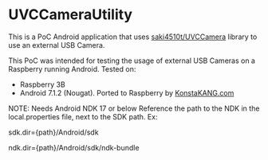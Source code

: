 # UVCCameraUtility

This is a PoC Android application that uses [saki4510t/UVCCamera](https://github.com/saki4510t/UVCCamera "saki4510t/UVCCamera") library to use an external USB Camera.

This PoC was intended for testing the usage of external USB Cameras on a Raspberry running Android.
Tested on:
* Raspberry 3B
* Android 7.1.2 (Nougat). Ported to Raspberry by [KonstaKANG.com](https://konstakang.com/devices/rpi3/CM14.1/ "KonstaKANG.com")

NOTE: Needs Android NDK 17 or below
Reference the path to the NDK in the local.properties file, next to the SDK path. Ex:

sdk.dir={path}/Android/sdk

ndk.dir={path}/Android/sdk/ndk-bundle
